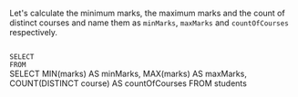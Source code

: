 Let's calculate the minimum marks, the maximum marks and the count of distinct courses and name them as `minMarks`, `maxMarks` and `countOfCourses` respectively.



<codeblock language="sql" dbName="students1.db" type="exercise" testMode="fixedInput">
<code>
SELECT
FROM
</code>

<solution>
SELECT MIN(marks) AS minMarks,
MAX(marks) AS maxMarks,
COUNT(DISTINCT course) AS countOfCourses
FROM students
</solution>
</codeblock>